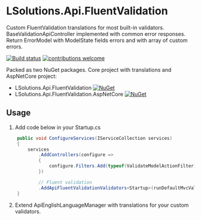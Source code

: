 ﻿# LSolutions.Api.FluentValidation

Custom FluentValidation translations for most built-in validators.
BaseValidationApiController implemented with common error responses. Return ErrorModel with ModelState fields errors and with array of custom errors.


[![Build status](https://ci.appveyor.com/api/projects/status/k9ingemp8kl2yfkg?svg=true)](https://ci.appveyor.com/project/jaka-logar/lsolutions-api-fluentvalidation)
[![contributions welcome](https://img.shields.io/badge/contributions-welcome-brightgreen.svg?style=flat)](https://github.com/jaka-logar/LSolutions.Api.FluentValidation/issues)

Packed as two NuGet packages. Core project with translations and AspNetCore project:
- LSolutions.Api.FluentValidation [![NuGet](https://img.shields.io/nuget/v/LSolutions.Api.FluentValidation.svg)](https://www.nuget.org/packages/LSolutions.Api.FluentValidation/)
- LSolutions.Api.FluentValidation.AspNetCore [![NuGet](https://img.shields.io/nuget/v/LSolutions.Api.FluentValidation.AspNetCore.svg)](https://www.nuget.org/packages/LSolutions.Api.FluentValidation.AspNetCore/)


## Usage

1. Add code below in your Startup.cs
```csharp
    public void ConfigureServices(IServiceCollection services)
	{
		services
			.AddControllers(configure =>
			{
				configure.Filters.Add(typeof(ValidateModelActionFilter));
			})

			// Fluent validation
			.AddApiFluentValidationValidators<Startup>(runDefaultMvcValidationAfterFluentValidationExecutes: false, implicitlyValidateChildProperties: true);
	}
```

2. Extend ApiEnglishLanguageManager with translations for your custom validators. 
